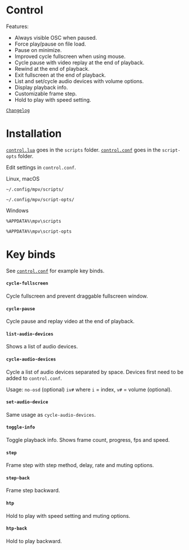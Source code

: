 # Control

Features:
- Always visible OSC when paused.
- Force play/pause on file load.
- Pause on minimize.
- Improved cycle fullscreen when using mouse.
- Cycle pause with video replay at the end of playback.
- Rewind at the end of playback.
- Exit fullscreen at the end of playback.
- List and set/cycle audio devices with volume options.
- Display playback info.
- Customizable frame step.
- Hold to play with speed setting.

[`Changelog`](CHANGELOG.md)

# Installation

[`control.lua`](https://raw.githubusercontent.com/oe-d/control/master/control.lua) goes in the `scripts` folder.
[`control.conf`](https://raw.githubusercontent.com/oe-d/control/master/control.conf) goes in the `script-opts` folder.

Edit settings in `control.conf`.

Linux, macOS

`~/.config/mpv/scripts/`

`~/.config/mpv/script-opts/`

Windows

`%APPDATA%\mpv\scripts`

`%APPDATA%\mpv\script-opts`

# Key binds

See [`control.conf`](https://github.com/oe-d/control/blob/master/control.conf) for example key binds.

#### `cycle-fullscreen`
Cycle fullscreen and prevent draggable fullscreen window.

#### `cycle-pause`
Cycle pause and replay video at the end of playback.

#### `list-audio-devices`
Shows a list of audio devices.

#### `cycle-audio-devices`
Cycle a list of audio devices separated by space. Devices first need to be added to `control.conf`.

Usage: `no-osd` (optional) `iv#` where `i` = index, `v#` = volume (optional).

#### `set-audio-device`
Same usage as `cycle-audio-devices`.

#### `toggle-info`
Toggle playback info. Shows frame count, progress, fps and speed.

#### `step`
Frame step with step method, delay, rate and muting options.

#### `step-back`
Frame step backward.

#### `htp`
Hold to play with speed setting and muting options.

#### `htp-back`
Hold to play backward.

